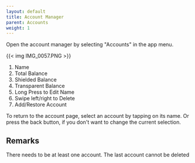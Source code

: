```yaml
---
layout: default
title: Account Manager
parent: Accounts
weight: 1
---
```


Open the account manager by selecting "Accounts" in the app menu.

{{< img IMG_0057.PNG >}}

1. Name
2. Total Balance
3. Shielded Balance
4. Transparent Balance
5. Long Press to Edit Name
6. Swipe left/right to Delete
7. Add/Restore Account

To return to the account page, select an account by tapping on its name. Or press the back button,
if you don't want to change the current selection.

## Remarks

There needs to be at least one account. The last account cannot be deleted
